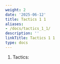 ```yaml
---
weight: 2
date: '2025-06-12'
title: Tactics 1 1
aliases:
- /docs/tactics_1_1/
description: ''
linkTitle: Tactics 1 1
type: docs
---
```


1. Tactics: